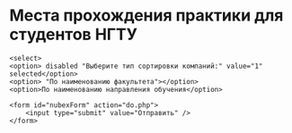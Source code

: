 # Места прохождения практики для студентов НГТУ
<html>
 <head>
  <meta charset="utf-8">
  <title>Тег SELECT</title>
 </head>
<body>
	
	<select>
	<option> disabled "Выберите тип сортировки компаний:" value="1" selected</option>
	<option> "По наименованию факультета"></option>
	<option>По наименованию направления обучения</option>
	
	<form id="nubexForm" action="do.php">
		<input type="submit" value="Отправить" />
	</form>
</select>
</body>
</html>
